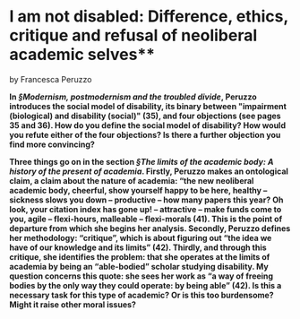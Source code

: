 # I am not disabled: Difference, ethics, critique and refusal of neoliberal academic selves**

by Francesca Peruzzo

**In _§Modernism, postmodernism and the troubled divide_, Peruzzo introduces the social model of disability, its binary between "impairment (biological) and disability (social)" (35), and four objections (see pages 35 and 36). How do you define the social model of disability? How would you refute either of the four objections? Is there a further objection you find more convincing?**

**Three things go on in the section _§The limits of the academic body: A history of the present of academia_. Firstly, Peruzzo makes an ontological claim, a claim about the nature of academia: “the new neoliberal academic body, cheerful, show yourself happy to be here, healthy – sickness slows you down – productive – how many papers this year? Oh look, your citation index has gone up! – attractive – make funds come to you, agile – flexi-hours, malleable – flexi-morals (41). This is the point of departure from which she begins her analysis. Secondly, Peruzzo defines her methodology: “critique”, which is about figuring out “the idea we have of our knowledge and its limits” (42). Thirdly, and through this critique, she identifies the problem: that she operates at the limits of academia by being an “able-bodied” scholar studying disability. My question concerns this quote: she sees her work as “a way of freeing bodies by the only way they could operate: by being able” (42). Is this a necessary task for this type of academic? Or is this too burdensome? Might it raise other moral issues?**
